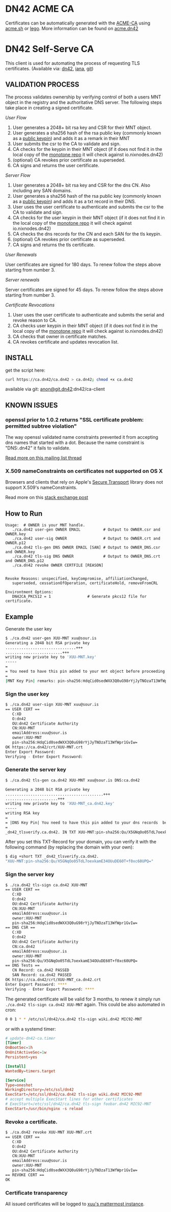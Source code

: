 DN42 ACME CA
==================

Certificates can be automatically generated with the [ACME-CA](http://acme.dn42) using [acme.sh](https://github.com/acmesh-official/acme.sh) or [lego](https://github.com/go-acme/lego). More information can be found on [acme.dn42](http://acme.dn42/)

DN42 Self-Serve CA
==================

This client is used for automating the process of requesting TLS certificates. (Available via: [dn42](https://ca.dn42/ca-client), [iana](https://ca.dn42.us/ca-client), [git](anon@git.dn42:dn42/ca-client)) 


## VALIDATION PROCESS

The process validates ownership by verifying control of both a users MNT object in the registry and the authoritative DNS server. 
The following steps take place in creating a signed certificate.

*User Flow*

1. User generates a 2048+ bit rsa key and CSR for their MNT object.
2. User generates a sha256 hash of the rsa public key (commonly known as a [public keypin][keypin]) and adds it as a remark in their MNT
3. User submits the csr to the CA to validate and sign. 
4. CA checks for the keypin in their MNT object (if it does not find it in the local copy of the [monotone repo][ca-mtn] it will check against io.nixnodes.dn42)
5. (optional) CA revokes prior certificate as superseded.
6. CA signs and returns the user certificate.

*Server Flow*

1. User generates a 2048+ bit rsa key and CSR for the dns CN. Also including any SAN domains.
2. User generates a sha256 hash of the rsa public key (commonly known as a [public keypin][keypin]) and adds it as a txt record in their DNS.
3. User uses the user certificate to authenticate and submits the csr to the CA to validate and sign. 
4. CA checks for the user keypin in their MNT object (if it does not find it in the local copy of the [monotone repo][ca-mtn] it will check against io.nixnodes.dn42)
5. CA checks the dns records for the CN and each SAN for the tls keypin.
6. (optional) CA revokes prior certificate as superseded.
7. CA signs and returns the tls certificate.

*User Renewals*

User certificates are signed for 180 days. To renew follow the steps above starting from number 3.

*Server renewals*

Server certificates are signed for 45 days. To renew follow the steps above starting from number 3. 

[keypin]: <https://developer.mozilla.org/en-US/docs/Web/Security/Public_Key_Pinning>
[ca-mtn]: <https://ca.dn42/reg/mntner/>

*Certificate Revocations*

1. User uses the user certificate to authenticate and submits the serial and revoke reason to CA.
2. CA checks user keypin in their MNT object (if it does not find it in the local copy of the [monotone repo][ca-mtn] it will check against io.nixnodes.dn42)
3. CA checks that owner in certificate matches.
4. CA revokes certificate and updates revocation list.

## INSTALL

get the script here: 

```sh
curl https://ca.dn42/ca.dn42 > ca.dn42; chmod +x ca.dn42
```

available via git: anon@git.dn42:dn42/ca-client


## KNOWN ISSUES

### openssl prior to 1.0.2 returns "SSL certificate problem: permitted subtree violation"

The way openssl validated name constraints prevented it from accepting dns names that started with a dot.
Because the name constraint is "DNS:.dn42" it fails to validate.

[Read more on this mailing list thread][libssl-1]


[libssl-1]: <https://groups.google.com/forum/#!topic/mailing.openssl.dev/drG3U-S4iaE>


### X.509 nameConstraints on certificates not supported on OS X

Browsers and clients that rely on Apple's [Secure Transport][osx-1] library does not support X.509's nameConstraints.

Read more on this [stack exchange post][osx-2]


[osx-1]: <https://developer.apple.com/library/mac/documentation/Security/Reference/secureTransportRef/>
[osx-2]: <http://security.stackexchange.com/a/97133>


## How to Run

```
Usage:  # OWNER is your MNT handle.
   ./ca.dn42 user-gen OWNER EMAIL          # Output to OWNER.csr and OWNER.key
   ./ca.dn42 user-sig OWNER                # Output to OWNER.crt and OWNER.p12
   ./ca.dn42 tls-gen DNS OWNER EMAIL [SAN] # Output to OWNER_DNS.csr and OWNER.key
   ./ca.dn42 tls-sig DNS OWNER             # Output to OWNER_DNS.crt and OWNER_DNS.p12
   ./ca.dn42 revoke OWNER CERTFILE [REASON]


Revoke Reasons: unspecified, keyCompromise, affiliationChanged,
   superseded, cessationOfOperation, certificateHold, removeFromCRL

Environtment Options:
   DN42CA_PKCS12 = 1                # Generate pkcs12 file for certificate.
```

## Example

Generate the user key

```sh
$ ./ca.dn42 user-gen XUU-MNT xuu@sour.is
Generating a 2048 bit RSA private key
...............................+++
.........................+++
writing new private key to 'XUU-MNT.key'
-----
=
= You need to have this pin added to your mnt object before proceeding to the next step.
=
|MNT Key Pin| remarks: pin-sha256:HdqCid0sedWXX3Q0uG98rYjJyTNOzaT13WfWpr1GvIw=
```

### Sign the user key

```sh
$ ./ca.dn42 user-sign XUU-MNT xuu@sour.is
== USER CERT ==
   C:XD
   O:dn42
   OU:dn42 Certificate Authority
   CN:XUU-MNT
   emailAddress:xuu@sour.is
   owner:XUU-MNT
   pin-sha256:HdqCid0sedWXX3Q0uG98rYjJyTNOzaT13WfWpr1GvIw=
OK https://ca.dn42/crt/XUU-MNT.crt
Enter Export Password:
Verifying - Enter Export Password:
```

### Generate the server key

```sh
$ ./ca.dn42 tls-gen ca.dn42 XUU-MNT xuu@sour.is DNS:ca.dn42

Generating a 2048 bit RSA private key
...........................................+++
.......................+++
writing new private key to 'XUU-MNT_ca.dn42.key'
-----
writing RSA key
=
= |DNS Key Pin| You need to have this pin added to your dns records  before proceeding to the next step.
=
_dn42_tlsverify.ca.dn42. IN TXT XUU-MNT:pin-sha256:Qu/X5GNqOo05TdL7oexkamE34OUuDE60T+f0xc60UPQ=
```

After you set this TXT-Record for your domain, you can verify it with the following command (by replacing the domain with your own):

```sh
$ dig +short TXT _dn42_tlsverify.ca.dn42.
"XUU-MNT:pin-sha256:Qu/X5GNqOo05TdL7oexkamE34OUuDE60T+f0xc60UPQ="
```

### Sign the server key

```sh
$ ./ca.dn42 tls-sign ca.dn42 XUU-MNT
== USER CERT ==
   C:XD 
   O:dn42 
   OU:dn42 Certificate Authority 
   CN:XUU-MNT 
   emailAddress:xuu@sour.is 
   owner:XUU-MNT 
   pin-sha256:HdqCid0sedWXX3Q0uG98rYjJyTNOzaT13WfWpr1GvIw= 
== DNS CSR ==
   C:XD 
   O:dn42 
   OU:dn42 Certificate Authority 
   CN:ca.dn42 
   emailAddress:xuu@sour.is 
   owner:XUU-MNT 
   pin-sha256:Qu/X5GNqOo05TdL7oexkamE34OUuDE60T+f0xc60UPQ= 
== DNS Tests ==
   CN Record: ca.dn42 PASSED
   SAN Record: ca.dn42 PASSED
OK https://ca.dn42/crt/XUU-MNT_ca.dn42.crt
Enter Export Password: ****
Verifying - Enter Export Password: ****
```

The generated certificate will be valid for 3 months, to renew it simply run ```./ca.dn42 tls-sign ca.dn42 XUU-MNT``` again. This could be also automated in cron:

```sh
0 0 1 * * /etc/ssl/dn42/ca.dn42 tls-sign wiki.dn42 MIC92-MNT
```

or with a systemd timer:

```conf
# update-dn42-ca.timer
[Timer]
OnBootSec=1h
OnUnitActiveSec=1w
Persistent=yes

[Install]
WantedBy=timers.target
```

```conf
[Service]
Type=oneshot
WorkingDirectory=/etc/ssl/dn42
ExecStart=/etc/ssl/dn42/ca.dn42 tls-sign wiki.dn42 MIC92-MNT
# accept multiple ExecStart lines for other certificates
# ExecStart=/etc/ssl/dn42/ca.dn42 tls-sign foobar.dn42 MIC92-MNT
ExecStart=/usr/bin/nginx -s reload
```

### Revoke a certificate.

```sh
$ ./ca.dn42 revoke XUU-MNT XUU-MNT.crt 
== USER CERT ==
   C:XD 
   O:dn42 
   OU:dn42 Certificate Authority 
   CN:XUU-MNT 
   emailAddress:xuu@sour.is 
   owner:XUU-MNT 
   pin-sha256:HdqCid0sedWXX3Q0uG98rYjJyTNOzaT13WfWpr1GvIw= 
== REVOKE CERT ==
OK
```

### Certificate transparency
All issued certificates will be logged to [xuu's mattermost instance](https://teams.dn42/dn42/channels/tls-certificates).

